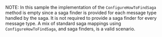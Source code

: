 NOTE: In this sample the implementation of the `ConfigureHowToFindSaga` method is empty since a saga finder is provided for each message type handled by the saga. It is not required to provide a saga finder for every message type. A mix of standard saga mappings using `ConfigureHowToFindSaga`, and saga finders, is a valid scenario.
